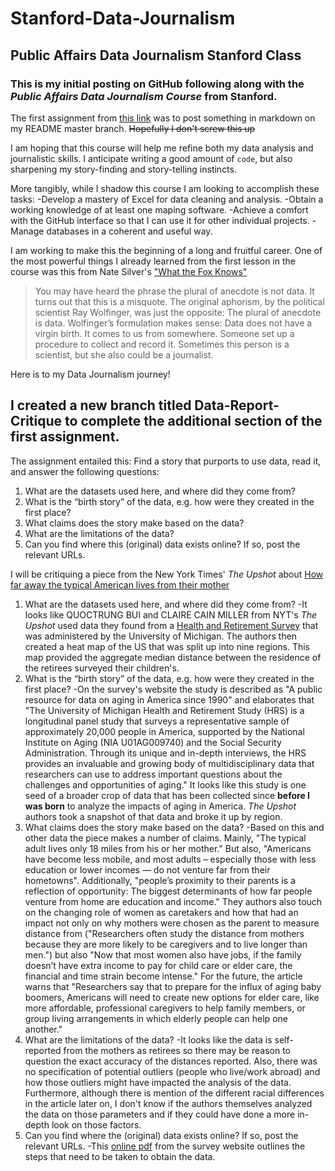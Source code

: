 # Stanford-Data-Journalism
## Public Affairs Data Journalism Stanford Class

### This is my **initial** posting on GitHub following along with the _Public Affairs Data Journalism Course_ from Stanford.

The first assignment from [this link](http://www.padjo.org/2014-09-23/#homework-details) was to post something in markdown on my README master branch. ~~Hopefully I don't screw this up~~

I am hoping that this course will help me refine both my data analysis and journalistic skills. I anticipate writing a good amount of `code`, but also sharpening my story-finding and story-telling instincts. 

More tangibly, while I shadow this course I am looking to accomplish these tasks:
-Develop a mastery of Excel for data cleaning and analysis.
-Obtain a working knowledge of at least one maping software.
-Achieve a comfort with the GitHub interface so that I can use it for other individual projects.
-Manage databases in a coherent and useful way.

I am working to make this the beginning of a long and fruitful career. One of the most powerful things I already learned from the first lesson in the course was this from Nate Silver's ["What the Fox Knows"](http://fivethirtyeight.com/features/what-the-fox-knows/)
>You may have heard the phrase the plural of anecdote is not data. It turns out that this is a misquote. The original aphorism, by the political scientist Ray Wolfinger, was just the opposite: The plural of anecdote is data.
>Wolfinger’s formulation makes sense: Data does not have a virgin birth. It comes to us from somewhere. Someone set up a procedure to collect and record it. Sometimes this person is a scientist, but she also could be a journalist.

Here is to my Data Journalism journey!


## I created a new branch titled Data-Report-Critique to complete the additional section of the first assignment.

The assignment entailed this: Find a story that purports to use data, read it, and answer the following questions:

1. What are the datasets used here, and where did they come from?
2. What is the “birth story” of the data, e.g. how were they created in the first place?
3. What claims does the story make based on the data?
4. What are the limitations of the data?
5. Can you find where this (original) data exists online? If so, post the relevant URLs.

I will be critiquing a piece from the New York Times' _The Upshot_ about [How far away the typical American lives from their mother](https://www.nytimes.com/interactive/2015/12/24/upshot/24up-family.html)

1. What are the datasets used here, and where did they come from?
  -It looks like QUOCTRUNG BUI and CLAIRE CAIN MILLER from NYT's _The Upshot_ used data they found from a [Health and Retirement Survey](https://hrs.isr.umich.edu/data-products) that was administered by the University of Michigan. The authors then created a heat map of the US that was split up into nine regions. This map provided the aggregate median distance between the residence of the retirees surveyed their children's.
2. What is the “birth story” of the data, e.g. how were they created in the first place?
  -On the survey's website the study is described as "A public resource for data on aging in America since 1990" and elaborates that     "The University of Michigan Health and Retirement Study (HRS) is a longitudinal panel study that surveys a representative sample of approximately 20,000 people in America, supported by the National Institute on Aging (NIA U01AG009740) and the Social Security Administration. Through its unique and in-depth interviews, the HRS provides an invaluable and growing body of multidisciplinary data that researchers can use to address important questions about the challenges and opportunities of aging." It looks like this study is one seed of a broader crop of data that has been collected since **before I was born** to analyze the impacts of aging in America. _The Upshot_ authors took a snapshot of that data and broke it up by region.
3. What claims does the story make based on the data?
  -Based on this and other data the piece makes a number of claims. Mainly, "The typical adult lives only 18 miles from his or her mother." But also, "Americans have become less mobile, and most adults – especially those with less education or lower incomes — do not venture far from their hometowns". Additionally, "people’s proximity to their parents is a reflection of opportunity: The biggest determinants of how far people venture from home are education and income." They authors also touch on the changing role of women as caretakers and how that had an impact not only on why mothers were chosen as the parent to measure distance from ("Researchers often study the distance from mothers because they are more likely to be caregivers and to live longer than men.") but also "Now that most women also have jobs, if the family doesn’t have extra income to pay for  child care or elder care, the financial and time strain become intense." For the future, the article warns that "Researchers say that to prepare for the influx of aging baby boomers, Americans will need to create new options for elder care, like more affordable, professional caregivers to help family members, or group living arrangements in which elderly people can help one another."
4. What are the limitations of the data?
  -It looks like the data is self-reported from the mothers as retirees so there may be reason to question the exact accuracy of the distances reported. Also, there was no specification of potential outliers (people who live/work abroad) and how those outliers might have impacted the analysis of the data. Furthermore, although there is mention of the different racial differences in the article later on, I don't know if the authors themselves analyzed the data on those parameters and if they could have done a more in-depth look on those factors.
5. Can you find where the (original) data exists online? If so, post the relevant URLs.
  -This [online pdf](http://hrsonline.isr.umich.edu/modules/meta/2016/core/desc/h16dd.pdf) from the survey website outlines the steps that need to be taken to obtain the data.
